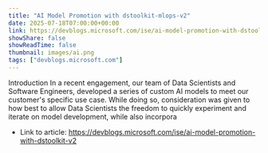 ```yaml
---
title: "AI Model Promotion with dstoolkit-mlops-v2"
date: 2025-07-18T07:00:00+00:00
link: https://devblogs.microsoft.com/ise/ai-model-promotion-with-dstoolkit-v2
showShare: false
showReadTime: false
thumbnail: images/ai.png
tags: ["devblogs.microsoft.com"]
---
```

Introduction In a recent engagement, our team of Data Scientists and Software Engineers, developed a series of custom AI models to meet our customer's specific use case. While doing so, consideration was given to how best to allow Data Scientists the freedom to quickly experiment and iterate on model development, while also incorpora

- Link to article: https://devblogs.microsoft.com/ise/ai-model-promotion-with-dstoolkit-v2